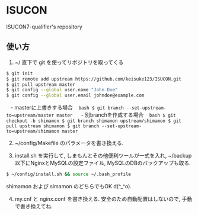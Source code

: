 # ISUCON
ISUCON7-qualifier's repository

## 使い方
1. ~/ 直下で git を使ってリポジトリを取ってくる
```bash
$ git init
$ git remote add upstream https://github.com/keisuke123/ISUCON.git
$ git pull upstream master
$ git config --global user.name "John Doe"
$ git config --global user.email johndoe@example.com
```
    - masterに上書きする場合
    ```bash
    $ git branch --set-upstream-to=upstream/master master
    ```
    - 別branchを作成する場合
    ```bash
    $ git checkout -b shimamon
    $ git branch shimamon upstream/shimamon
    $ git pull upstream shimamon
    $ git branch --set-upstream-to=upstream/shimamon master
    ```

2. ~/config/Makefile のパラメータを書き換える.

3. install.sh を実行して, しまもんとその他便利ツールが一式を入れ,
~/backup 以下にNginxとMySQLの設定ファイル, MySQLのDBのバックアップも取る.
```bash
$ ~/config/install.sh && source ~/.bash_profile
```
shimamon および simamon のどちらでもOK d(^_^o).

4. my.cnf と nginx.conf を書き換える.
安全のため自動配置はしないので, 手動で書き換えてね.

